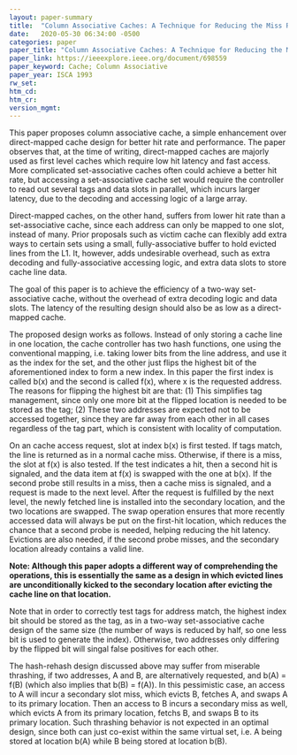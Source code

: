 ```yaml
---
layout: paper-summary
title:  "Column Associative Caches: A Technique for Reducing the Miss Rate of Direct-Mapped Caches"
date:   2020-05-30 06:34:00 -0500
categories: paper
paper_title: "Column Associative Caches: A Technique for Reducing the Miss Rate of Direct-Mapped Caches"
paper_link: https://ieeexplore.ieee.org/document/698559
paper_keyword: Cache; Column Associative
paper_year: ISCA 1993
rw_set:
htm_cd:
htm_cr:
version_mgmt:
---
```


This paper proposes column associative cache, a simple enhancement over direct-mapped cache design for better hit
rate and performance. The paper observes that, at the time of writing, direct-mapped caches are majorly used as 
first level caches which require low hit latency and fast access. More complicated set-associative caches often could
achieve a better hit rate, but accessing a set-associative cache set would require the controller to read out several
tags and data slots in parallel, which incurs larger latency, due to the decoding and accessing logic of a large array.

Direct-mapped caches, on the other hand, suffers from lower hit rate than a set-associative cache, since each address
can only be mapped to one slot, instead of many. Prior proposals such as victim cache can flexibly add extra ways to
certain sets using a small, fully-associative buffer to hold evicted lines from the L1. It, however, adds undesirable
overhead, such as extra decoding and fully-associative accessing logic, and extra data slots to store cache line data. 

The goal of this paper is to achieve the efficiency of a two-way set-associative cache, without the overhead 
of extra decoding logic and data slots. The latency of the resulting design should also be as low as a direct-mapped
cache.

The proposed design works as follows. Instead of only storing a cache line in one location, the cache controller has
two hash functions, one using the conventional mapping, i.e. taking lower bits from the line address, and use it 
as the index for the set, and the other just flips the highest bit of the aforementioned index to form a new index. 
In this paper the first index is called b(x) and the second is called f(x), where x is the requested address.
The reasons for flipping the highest bit are that: (1) This simplifies tag management, since only one more bit
at the flipped location is needed to be stored as the tag; (2) These two addresses are expected not to be accessed
together, since they are far away from each other in all cases regardless of the tag part, which is consistent with
locality of computation. 

On an cache access request, slot at index b(x) is first tested. If tags match, the line is returned as in a normal
cache miss. Otherwise, if there is a miss, the slot at f(x) is also tested. If the test indicates a hit, then a 
second hit is signaled, and the data item at f(x) is swapped with the one at b(x). 
If the second probe still results in a miss, then a cache miss is signaled, and a request is made to the next level.
After the request is fulfilled by the next level, the newly fetched line is installed into the secondary location,
and the two locations are swapped.
The swap operation ensures that more recently accessed data will always be put on the first-hit location, which reduces 
the chance that a second probe is needed, helping reducing the hit latency.
Evictions are also needed, if the second probe misses, and the secondary location already contains a valid line.

**Note: Although this paper adopts a different way of comprehending the operations, this is essentially the same 
as a design in which evicted lines are unconditionally kicked to the secondary location after evicting the cache 
line on that location.**

Note that in order to correctly test tags for address match, the highest index bit should be stored as the tag, 
as in a two-way set-associative cache design of the same size (the number of ways is reduced by half, so one less bit
is used to generate the index). Otherwise, two addresses only differing by the flipped bit will singal false positives
for each other.

The hash-rehash design discussed above may suffer from miserable thrashing, if two addresses, A and B, are alternatively 
requested, and b(A) = f(B) (which also implies that b(B) = f(A)). In this pessimistic case, an access to A will incur a 
secondary slot miss, which evicts B, fetches A, and swaps A to its primary location. Then an access to B incurs a secondary
miss as well, which evicts A from its primary location, fetchs B, and swaps B to its primary location. Such thrashing behavior
is not expected in an optimal design, since both can just co-exist within the same virtual set, i.e. A being stored at
location b(A) while B being stored at location b(B). 
